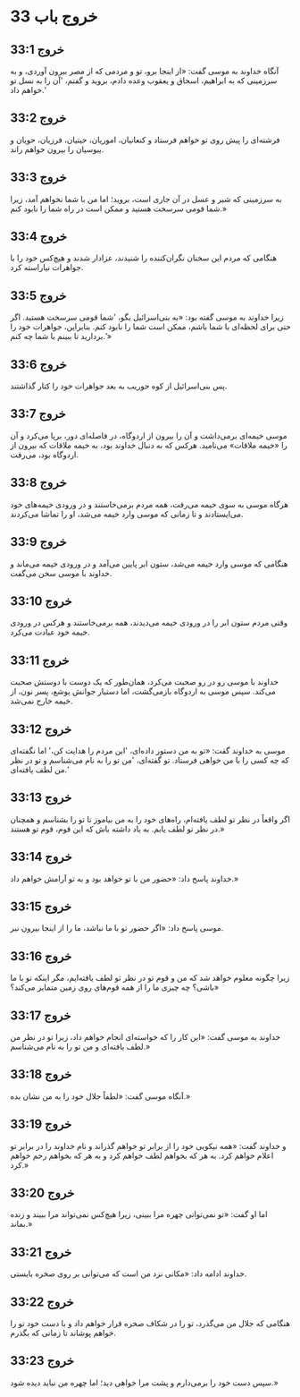 # خروج باب 33

## خروج 33:1
آنگاه خداوند به موسی گفت: «از اینجا برو، تو و مردمی که از مصر بیرون آوردی، و به سرزمینی که به ابراهیم، اسحاق و یعقوب وعده دادم، بروید و گفتم، 'آن را به نسل تو خواهم داد.'

## خروج 33:2
فرشته‌ای را پیش روی تو خواهم فرستاد و کنعانیان، اموریان، حیتیان، فرزیان، حویان و یبوسیان را بیرون خواهم راند.

## خروج 33:3
به سرزمینی که شیر و عسل در آن جاری است، بروید؛ اما من با شما نخواهم آمد، زیرا شما قومی سرسخت هستید و ممکن است در راه شما را نابود کنم.»

## خروج 33:4
هنگامی که مردم این سخنان نگران‌کننده را شنیدند، عزادار شدند و هیچ‌کس خود را با جواهرات نیاراسته کرد.

## خروج 33:5
زیرا خداوند به موسی گفته بود: «به بنی‌اسرائیل بگو، 'شما قومی سرسخت هستید. اگر حتی برای لحظه‌ای با شما باشم، ممکن است شما را نابود کنم. بنابراین، جواهرات خود را بردارید تا ببینم با شما چه کنم.'»

## خروج 33:6
پس بنی‌اسرائیل از کوه حوریب به بعد جواهرات خود را کنار گذاشتند.

## خروج 33:7
موسی خیمه‌ای برمی‌داشت و آن را بیرون از اردوگاه، در فاصله‌ای دور، برپا می‌کرد و آن را «خیمه ملاقات» می‌نامید. هرکس که به دنبال خداوند بود، به خیمه ملاقات که بیرون از اردوگاه بود، می‌رفت.

## خروج 33:8
هرگاه موسی به سوی خیمه می‌رفت، همه مردم برمی‌خاستند و در ورودی خیمه‌های خود می‌ایستادند و تا زمانی که موسی وارد خیمه می‌شد، او را تماشا می‌کردند.

## خروج 33:9
هنگامی که موسی وارد خیمه می‌شد، ستون ابر پایین می‌آمد و در ورودی خیمه می‌ماند و خداوند با موسی سخن می‌گفت.

## خروج 33:10
وقتی مردم ستون ابر را در ورودی خیمه می‌دیدند، همه برمی‌خاستند و هرکس در ورودی خیمه خود عبادت می‌کرد.

## خروج 33:11
خداوند با موسی رو در رو صحبت می‌کرد، همان‌طور که یک دوست با دوستش صحبت می‌کند. سپس موسی به اردوگاه بازمی‌گشت، اما دستیار جوانش یوشع، پسر نون، از خیمه خارج نمی‌شد.

## خروج 33:12
موسی به خداوند گفت: «تو به من دستور داده‌ای، 'این مردم را هدایت کن،' اما نگفته‌ای که چه کسی را با من خواهی فرستاد. تو گفته‌ای، 'من تو را به نام می‌شناسم و تو در نظر من لطف یافته‌ای.'

## خروج 33:13
اگر واقعاً در نظر تو لطف یافته‌ام، راه‌های خود را به من بیاموز تا تو را بشناسم و همچنان در نظر تو لطف یابم. به یاد داشته باش که این قوم، قوم تو هستند.»

## خروج 33:14
خداوند پاسخ داد: «حضور من با تو خواهد بود و به تو آرامش خواهم داد.»

## خروج 33:15
موسی پاسخ داد: «اگر حضور تو با ما نباشد، ما را از اینجا بیرون نبر.

## خروج 33:16
زیرا چگونه معلوم خواهد شد که من و قوم تو در نظر تو لطف یافته‌ایم، مگر اینکه تو با ما باشی؟ چه چیزی ما را از همه قوم‌های روی زمین متمایز می‌کند؟»

## خروج 33:17
خداوند به موسی گفت: «این کار را که خواسته‌ای انجام خواهم داد، زیرا تو در نظر من لطف یافته‌ای و من تو را به نام می‌شناسم.»

## خروج 33:18
آنگاه موسی گفت: «لطفاً جلال خود را به من نشان بده.»

## خروج 33:19
و خداوند گفت: «همه نیکویی خود را از برابر تو خواهم گذراند و نام خداوند را در برابر تو اعلام خواهم کرد. به هر که بخواهم لطف خواهم کرد و به هر که بخواهم رحم خواهم کرد.»

## خروج 33:20
اما او گفت: «تو نمی‌توانی چهره مرا ببینی، زیرا هیچ‌کس نمی‌تواند مرا ببیند و زنده بماند.»

## خروج 33:21
خداوند ادامه داد: «مکانی نزد من است که می‌توانی بر روی صخره بایستی.

## خروج 33:22
هنگامی که جلال من می‌گذرد، تو را در شکاف صخره قرار خواهم داد و با دست خود تو را خواهم پوشاند تا زمانی که بگذرم.

## خروج 33:23
سپس دست خود را برمی‌دارم و پشت مرا خواهی دید؛ اما چهره من نباید دیده شود.»

